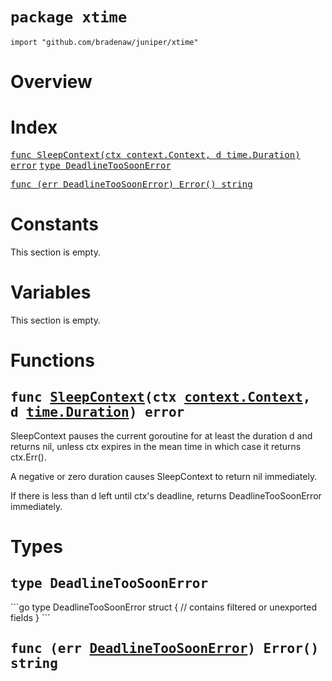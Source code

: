 # `package xtime`

```
import "github.com/bradenaw/juniper/xtime"
```

# Overview



# Index

<samp><a href="#SleepContext">func SleepContext(ctx context.Context, d time.Duration) error</a></samp>
<samp><a href="#DeadlineTooSoonError">type DeadlineTooSoonError</a></samp>

<samp>        <a href="#Error">func (err DeadlineTooSoonError) Error() string</a></samp>


# Constants

This section is empty.

# Variables

This section is empty.

# Functions

<h2><a id="SleepContext"></a><samp>func <a href="#SleepContext">SleepContext</a>(ctx <a href="https://pkg.go.dev/context#Context">context.Context</a>, d <a href="https://pkg.go.dev/time#Duration">time.Duration</a>) error</samp></h2>

SleepContext pauses the current goroutine for at least the duration d and returns nil, unless ctx
expires in the mean time in which case it returns ctx.Err().

A negative or zero duration causes SleepContext to return nil immediately.

If there is less than d left until ctx's deadline, returns DeadlineTooSoonError immediately.


# Types

<h2><a id="DeadlineTooSoonError"></a><samp>type DeadlineTooSoonError</samp></h2>
```go
type DeadlineTooSoonError struct {
	// contains filtered or unexported fields
}
```



<h2><a id="Error"></a><samp>func (err <a href="#DeadlineTooSoonError">DeadlineTooSoonError</a>) Error() string</samp></h2>



